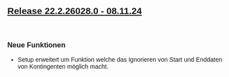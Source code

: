 <style>
body {
    font-family: "Century Gothic", "CenturyGothic", "AppleGothic", sans-serif;
}
h2 {
    font-weight: bold;
    text-decoration: underline;
}


@media print {
    .no-print {
        display: none !important;
    }
}
</style>

<div class="no-print">

## Release 22.2.26028.0 - 08.11.24 

<br>

### Neue Funktionen

- Setup erweitert um Funktion welche das Ignorieren von Start und Enddaten von Kontingenten möglich macht.

</div>